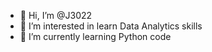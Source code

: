 - 👋 Hi, I’m @J3022
- 👀 I’m interested in learn Data Analytics skills
- 🌱 I’m currently learning Python code

<!---
J3022/J3022 is a ✨ special ✨ repository because its `README.md` (this file) appears on your GitHub profile.
You can click the Preview link to take a look at your changes.
--->

